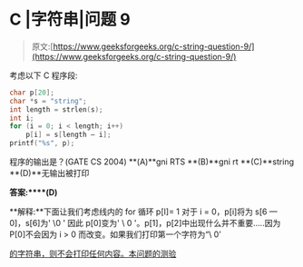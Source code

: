 # C |字符串|问题 9

> 原文:[https://www.geeksforgeeks.org/c-string-question-9/](https://www.geeksforgeeks.org/c-string-question-9/)

考虑以下 C 程序段:

```cpp
char p[20]; 
char *s = "string"; 
int length = strlen(s); 
int i; 
for (i = 0; i < length; i++) 
    p[i] = s[length — i]; 
printf("%s", p);
```

程序的输出是？(GATE CS 2004)
**(A)**gni RTS
**(B)**gni rt
**(C)**string
**(D)**无输出被打印

**答案:****(D)**

**解释:**下面让我们考虑线内的 for 循环
p[I]= 1
对于 i = 0，p[i]将为 s[6 — 0]，s[6]为' \0 '
因此 p[0]变为' \ 0 '。p[1]，p[2]中出现什么并不重要…..因为 P[0]不会因为 i > 0 而改变。如果我们打印第一个字符为“\ 0’

[的字符串，则不会打印任何内容。本问题的测验](https://www.geeksforgeeks.org/quiz-corner-gq/)